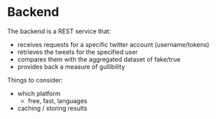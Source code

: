 # Backend

The backend is a REST service that:

- receives requests for a specific twitter account (username/tokens)
- retrieves the tweets for the specified user
- compares them with the aggregated dataset of fake/true
- provides back a measure of gullibility

Things to consider:

- which platform
  - free, fast, languages
- caching / storing results
